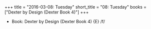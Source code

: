 +++
title = "2016-03-08: Tuesday"
short_title = "08: Tuesday"
books = ["Dexter by Design (Dexter Book 4)"]
+++


* Book: Dexter by Design (Dexter Book 4) {E} /f/
